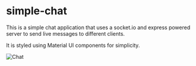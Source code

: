 # simple-chat
This is a simple chat application that uses a socket.io and express powered server to send live messages to different clients.

It is styled using Material UI components for simplicity.

![Chat](./assets/chat.png)
